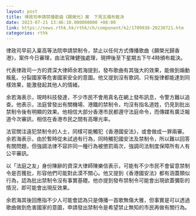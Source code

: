 ```yaml
---
layout: post
title: 律政司申請禁播歌曲《願榮光》案　下周五頒布裁決
date: 2023-07-21 13:46:18.000000000 +08:00
link: https://news.rthk.hk/rthk/ch/component/k2/1709938-20230721.htm
categories: rthk
---
```


律政司早前入稟高等法院申請禁制令，禁止以任何方式傳播歌曲《願榮光歸香港》，案件今日審理，由法官陳健強處理，現押後至下星期五下午4時頒布裁決。

代表律政司一方的資深大律師余若海提到，發布歌曲有其強大的效果，能做到煽動叛亂、分裂國家等危害國家安全的意圖。他又提到沒有歌詞、只有旋律都能達到同樣效果，能激發起其他人的情緒。

余若海表示，現時科技發達，不少市民不會用真名在網上發布訊息，令警方難以追查。他表示，法庭曾發出有關機場、港鐵的禁制令，均沒有指名道姓，仍見到批出禁制令後有明顯的效果。他相信大部分香港市民都遵守法庭命令，而傳媒有廣泛報道今次審訊，相信在香港市民之間有高曝光率。

法官關注違犯禁制令的人士，同樣可能觸犯《香港國安法》，或會做成一罪兩審。余若海表示，由於暫時從未試過有行為，同時觸犯國安法及禁制令，所以難以回答有關問題，但強調法律不容許同一種行為被懲罰兩次，強調司法制度保障所有人有公平審訊。

以「法庭之友」身份陳辭的資深大律師陳樂信表示，可能有不少市民不會留意禁制令是否獲批，形容他們可能對此漠不關心。他又提到《香港國安法》都有涵蓋類似行為，認為批出禁制令沒有事實基礎。他亦提到發布禁制令可能會出現欲蓋彌彰的情況，即可能會出現反效果。 

余若海其後回應指不少人可能會認為只是傳播一首歌無傷大雅，但事實是可以透過歌曲做到危害國家的意圖，申請發出禁制令是希望禁止無知的市民再做有關行為。
